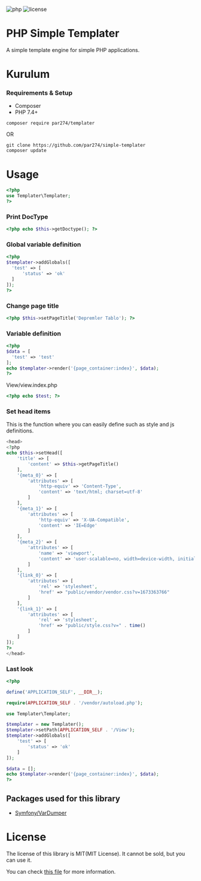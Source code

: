 ![php](https://img.shields.io/github/languages/top/par274/simple-templater)
![license](https://img.shields.io/github/license/par274/simple-templeter)

# PHP Simple Templater

A simple template engine for simple PHP applications.

# Kurulum

### Requirements & Setup
- Composer
- PHP 7.4+

```
composer require par274/templater
```

OR

```
git clone https://github.com/par274/simple-templater
composer update
```

# Usage

```php
<?php
use Templater\Templater;
?>
```

### Print DocType 
```php
<?php echo $this->getDoctype(); ?>
```

### Global variable definition 
```php
<?php
$templater->addGlobals([
  'test' => [
      'status' => 'ok'
  ]
]);
?>
```

### Change page title
```php
<?php $this->setPageTitle('Depremler Tablo'); ?>
```

### Variable definition
```php
<?php
$data = [
  'test' => 'test'
];
echo $templater->render('{page_container:index}', $data);
?>
```

View/view.index.php
```php
<?php echo $test; ?>
```

### Set head items

This is the function where you can easily define such as style and js definitions.

```php
<head>
<?php
echo $this->setHead([
    'title' => [
        'content' => $this->getPageTitle()
    ],
    '{meta_0}' => [
        'attributes' => [
            'http-equiv' => 'Content-Type',
            'content' => 'text/html; charset=utf-8'
        ]
    ],
    '{meta_1}' => [
        'attributes' => [
            'http-equiv' => 'X-UA-Compatible',
            'content' => 'IE=Edge'
        ]
    ],
    '{meta_2}' => [
        'attributes' => [
            'name' => 'viewport',
            'content' => 'user-scalable=no, width=device-width, initial-scale=1, maximum-scale=1'
        ]
    ],
    '{link_0}' => [
        'attributes' => [
            'rel' => 'stylesheet',
            'href' => "public/vendor/vendor.css?v=1673363766"
        ]
    ],
    '{link_1}' => [
        'attributes' => [
            'rel' => 'stylesheet',
            'href' => "public/style.css?v=" . time()
        ]
    ]
]);
?>
</head>
```

### Last look
```php
<?php

define('APPLICATION_SELF', __DIR__);

require(APPLICATION_SELF . '/vendor/autoload.php');

use Templater\Templater;

$templater = new Templater();
$templater->setPath(APPLICATION_SELF . '/View');
$templater->addGlobals([
    'test' => [
        'status' => 'ok'
    ]
]);

$data = [];
echo $templater->render('{page_container:index}', $data);
?>
```

## Packages used for this library

- [Symfony/VarDumper](https://github.com/symfony/var-dumper)

# License
The license of this library is MIT(MIT License). It cannot be sold, but you can use it.

You can check [this file](https://github.com/par274/simple-templater/blob/master/license.md) for more information.